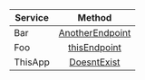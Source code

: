 | Service | Method |
| - |:-:|
Bar | [AnotherEndpoint](docs/BarAnotherEndpoint.png) 
Foo | [thisEndpoint](docs/FoothisEndpoint.png) 
ThisApp | [DoesntExist](docs/ThisAppDoesntExist.png) 

